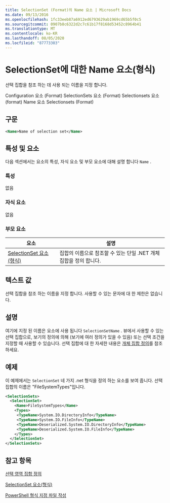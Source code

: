```yaml
---
title: SelectionSet (Format)의 Name 요소 | Microsoft Docs
ms.date: 09/13/2016
ms.openlocfilehash: 1fc33eeb87a6912ed6793629ab1969cd65b5f0c5
ms.sourcegitcommit: 0907b8c6322d2c7c61b17f8168d53452c8964b41
ms.translationtype: MT
ms.contentlocale: ko-KR
ms.lasthandoff: 08/05/2020
ms.locfileid: "87773303"
---
```

# <a name="name-element-for-selectionset-format"></a>SelectionSet에 대한 Name 요소(형식)

선택 집합을 참조 하는 데 사용 되는 이름을 지정 합니다.

Configuration 요소 (Format) SelectionSets 요소 (Format) Selectionsets 요소 (format) Name 요소 Selectionsets (Format)

## <a name="syntax"></a>구문

```xml
<Name>Name of selection set</Name>
```

## <a name="attributes-and-elements"></a>특성 및 요소

다음 섹션에서는 요소의 특성, 자식 요소 및 부모 요소에 대해 설명 합니다 `Name` .

### <a name="attributes"></a>특성

없음

### <a name="child-elements"></a>자식 요소

없음

### <a name="parent-elements"></a>부모 요소

|요소|설명|
|-------------|-----------------|
|[SelectionSet 요소(형식)](./selectionset-element-format.md)|집합의 이름으로 참조할 수 있는 단일 .NET 개체 집합을 정의 합니다.|

## <a name="text-value"></a>텍스트 값

선택 집합을 참조 하는 이름을 지정 합니다. 사용할 수 있는 문자에 대 한 제한은 없습니다.

## <a name="remarks"></a>설명

여기에 지정 된 이름은 요소에 사용 됩니다 `SelectionSetName` . 뷰에서 사용할 수 있는 선택 집합으로, 보기의 정의에 의해 (보기에 여러 정의가 있을 수 있음) 또는 선택 조건을 지정할 때 사용할 수 있습니다. 선택 집합에 대 한 자세한 내용은 [개체 집합 정의](./defining-selection-sets.md)를 참조 하세요.

## <a name="example"></a>예제

이 예제에서는 `SelectionSet` 네 가지 .net 형식을 정의 하는 요소를 보여 줍니다. 선택 집합의 이름은 "FileSystemTypes"입니다.

```xml
<SelectionSets>
  <SelectionSet>
    <Name>FileSystemTypes</Name>
    <Types>
     <TypeName>System.IO.DirectoryInfo</TypeName>
     <TypeName>System.IO.FileInfo</TypeName>
     <TypeName>Deserialized.System.IO.DirectoryInfo</TypeName>
     <TypeName>Deserialized.System.IO.FileInfo</TypeName>
    </Types>
  </SelectionSet>
</SelectionSets>
```

## <a name="see-also"></a>참고 항목

[선택 영역 집합 정의](./defining-selection-sets.md)

[SelectionSet 요소(형식)](./selectionset-element-format.md)

[PowerShell 형식 지정 파일 작성](./writing-a-powershell-formatting-file.md)
